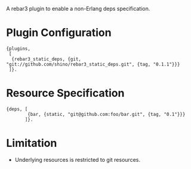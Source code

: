 A rebar3 plugin to enable a non-Erlang deps specification.

# Plugin Configuration

```
{plugins,
 [
  {rebar3_static_deps, {git, "git://github.com/shino/rebar3_static_deps.git", {tag, "0.1.1"}}}
 ]}.
```

# Resource Specification

```
{deps, [
        {bar, {static, "git@github.com:foo/bar.git", {tag, "0.1"}}}
       ]}.
```

# Limitation

- Underlying resources is restricted to git resources.

